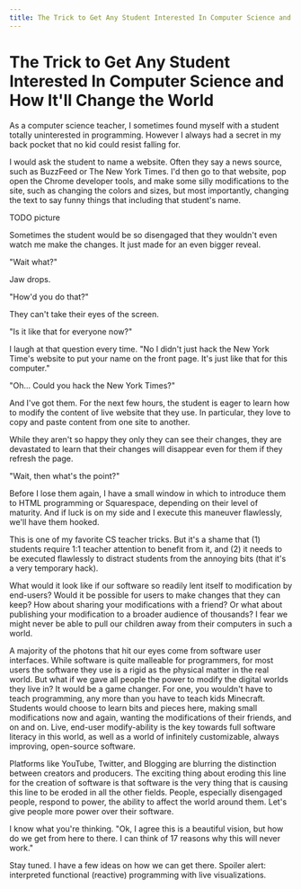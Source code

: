 ```yaml
---
title: The Trick to Get Any Student Interested In Computer Science and How It'll Change the World
---
```


# The Trick to Get Any Student Interested In Computer Science and How It'll Change the World

As a computer science teacher, I sometimes found myself with a student totally uninterested in programming. However I always had a secret in my back pocket that no kid could resist falling for.

I would ask the student to name a website. Often they say a news source, such as BuzzFeed or The New York Times. I'd then go to that website, pop open the Chrome developer tools, and make some silly modifications to the site, such as changing the colors and sizes, but most importantly, changing the text to say funny things that including that student's name.

TODO picture

Sometimes the student would be so disengaged that they wouldn't even watch me make the changes. It just made for an even bigger reveal.

"Wait what?"

Jaw drops.

"How'd you do that?"

They can't take their eyes of the screen.

"Is it like that for everyone now?"

I laugh at that question every time. "No I didn't just hack the New York Time's website to put your name on the front page. It's just like that for this computer."

"Oh... Could you hack the New York Times?"

And I've got them. For the next few hours, the student is eager to learn how to modify the content of live website that they use. In particular, they love to copy and paste content from one site to another.

While they aren't so happy they only they can see their changes, they are devastated to learn that their changes will disappear even for them if they refresh the page. 

"Wait, then what's the point?"

Before I lose them again, I have a small window in which to introduce them to HTML programming or Squarespace, depending on their level of maturity. And if luck is on my side and I execute this maneuver flawlessly, we'll have them hooked.

This is one of my favorite CS teacher tricks. But it's a shame that (1) students require 1:1 teacher attention to benefit from it, and (2) it needs to be executed flawlessly to distract students from the annoying bits (that it's a very temporary hack).

What would it look like if our software so readily lent itself to modification by end-users? Would it be possible for users to make changes that they can keep? How about sharing your modifications with a friend? Or what about publishing your modification to a broader audience of thousands? I fear we might never be able to pull our children away from their computers in such a world. 

A majority of the photons that hit our eyes come from software user interfaces. While software is quite malleable for programmers, for most users the software they use is a rigid as the physical matter in the real world. But what if we gave all people the power to modify the digital worlds they live in? It would be a game changer. For one, you wouldn't have to teach programming, any more than you have to teach kids Minecraft. Students would choose to learn bits and pieces here, making small modifications now and again, wanting the modifications of their friends, and on and on. Live, end-user modify-ability is the key towards full software literacy in this world, as well as a world of infinitely customizable, always improving, open-source software.

Platforms like YouTube, Twitter, and Blogging are blurring the distinction between creators and producers. The exciting thing about eroding this line for the creation of software is that software is the very thing that is causing this line to be eroded in all the other fields. People, especially disengaged people, respond to power, the ability to affect the world around them. Let's give people more power over their software.

I know what you're thinking. "Ok, I agree this is a beautiful vision, but how do we get from here to there. I can think of 17 reasons why this will never work."

Stay tuned. I have a few ideas on how we can get there. Spoiler alert: interpreted functional (reactive) programming with live visualizations.



